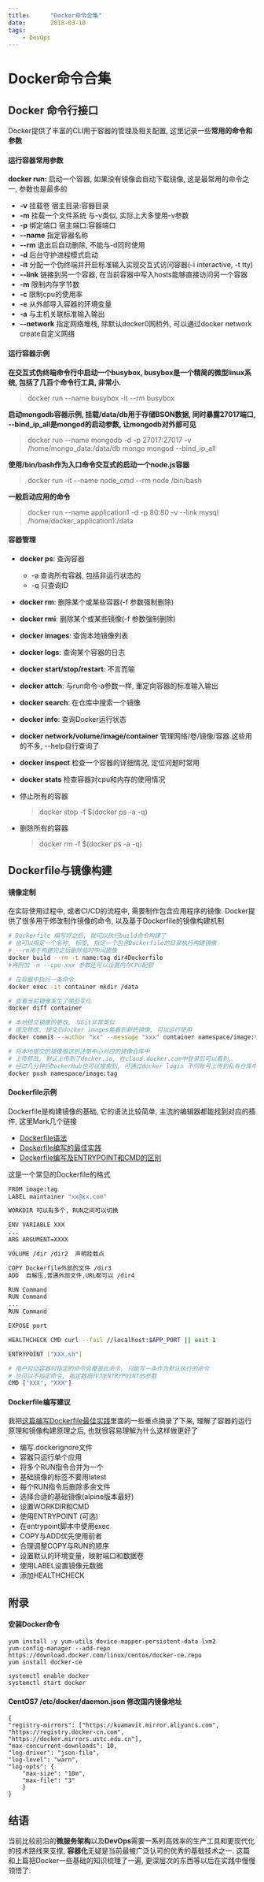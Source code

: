 ```yaml
---
title:      "Docker命令合集"
date:       2018-03-10
tags:
    - DevOps
---
```


# Docker命令合集

## Docker 命令行接口
Docker提供了丰富的CLI用于容器的管理及相关配置, 这里记录一些**常用的命令和参数**

#### 运行容器常用参数
**docker run:** 启动一个容器, 如果没有镜像会自动下载镜像, 这是最常用的命令之一, 参数也是最多的
- **-v** 挂载卷 宿主目录:容器目录
- **-m** 挂载一个文件系统 与-v类似, 实际上大多使用-v参数
- **-p** 绑定端口 宿主端口:容器端口
- **--name** 指定容器名称
- **--rm** 退出后自动删除, 不能与-d同时使用
- **-d** 后台守护进程模式启动
- **-it** 分配一个伪终端并开启标准输入实现交互式访问容器(-i interactive, -t tty)
- **--link** 链接到另一个容器, 在当前容器中写入hosts能够直接访问另一个容器
- **-m** 限制内存字节数
- **-c** 限制cpu的使用率
- **-e** 从外部导入容器的环境变量
- **-a** 与主机关联标准输入输出
- **--network** 指定网络堆栈, 除默认docker0网桥外, 可以通过docker network create自定义网络

#### 运行容器示例
**在交互式伪终端命令行中启动一个busybox, busybox是一个精简的微型linux系统, 包括了几百个命令行工具, 非常小.**
>docker run --name busybox -it --rm busybox

**启动mongodb容器示例, 挂载/data/db用于存储BSON数据, 同时暴露27017端口, --bind_ip_all是mongod的启动参数, 让mongodb对外部可见**
>docker run --name mongodb -d -p 27017:27017 -v /home/mongo_data:/data/db  mongo mongod --bind_ip_all

**使用/bin/bash作为入口命令交互式的启动一个node.js容器**
>docker run -it --name node_cmd --rm node /bin/bash

**一般启动应用的命令**
>docker run --name application1 -d -p 80:80 -v --link mysql /home/docker_application1:/data

#### 容器管理
- **docker ps**: 查询容器
    - -a 查询所有容器, 包括非运行状态的
    - -q 只查询ID
- **docker rm**: 删除某个或某些容器(-f 参数强制删除)
- **docker rmi**: 删除某个或某些镜像(-f 参数强制删除)
- **docker images**: 查询本地镜像列表
- **docker logs**: 查询某个容器的日志
- **docker start/stop/restart**: 不言而喻
- **docker attch**: 与run命令-a参数一样, 重定向容器的标准输入输出
- **docker search**: 在仓库中搜索一个镜像
- **docker info**: 查询Docker运行状态
- **docker network/volume/image/container** 管理网络/卷/镜像/容器.这些用的不多, --help自行查询了
- **docker inspect** 检查一个容器的详细情况, 定位问题时常用
- **docker stats** 检查容器对cpu和内存的使用情况

- 停止所有的容器
    >docker stop -f $(docker ps -a -q)

- 删除所有的容器
    >docker rm -f $(docker ps -a -q)

## Dockerfile与镜像构建

#### 镜像定制
在实际使用过程中, 或者CI/CD的流程中, 需要制作包含应用程序的镜像. Docker提供了很多用于修改制作镜像的命令, 以及基于Dockerfile的镜像构建机制
```bash
# Dockerfile 编写好之后, 就可以执行build命令构建了
# 也可以指定一个名称, 标签, 指定一个包含Dockerfile的目录执行构建镜像
# --rm用于构建完之后删除临时中间镜像
docker build --rm -t name:tag dir4Dockerfile 
#再附加 -m --cpu-xxx 参数还可以设置内存CPU配额

# 在容器中执行一条命令
docker exec -it container mkdir /data

# 查看当前镜像发生了哪些变化
docker diff container

# 本地提交镜像的更改, 与Git非常类似
# 提交修改, 提交后docker images能看到新的镜像, 可以运行使用
docker commit --author "xx" --message "xxx" container namespace/image:tag 

# 将本地提交的镜像推送到注册中心对应的镜像仓库中
# 上传修改, 默认上传到了docker.io, 在cloud.docker.com中登录后可以看到,
# 经过几分钟后DockerHub也可以搜索到, 可通过docker login 不同账号上传到私有仓库中
docker push namespace/image:tag
```

#### Dockerfile示例
Dockerfile是构建镜像的基础, 它的语法比较简单, 主流的编辑器都能找到对应的插件, 这里Mark几个链接
- [Dockerfile语法](//www.docker.org.cn/dockerppt/114.html)
- [Dockerfile编写的最佳实践](//www.jb51.net/article/115327.htm)
- [Dockerfile编写及ENTRYPOINT和CMD的区别](https://www.cnblogs.com/lienhua34/p/5170335.html)

这是一个常见的Dockerfile的格式
```bash
FROM image:tag
LABEL maintainer "xx@xx.com"

WORKDIR 可以有多个, RUN之间可以切换

ENV VARIABLE XXX
...
ARG ARGUMENT=XXXX

VOLUME /dir /dir2  声明挂载点

COPY Dockerfile外部的文件 /dir3
ADD  自解压,普通外部文件,URL都可以 /dir4

RUN Command
RUN Command
...
RUN Command

EXPOSE port

HEALTHCHECK CMD curl --fail //localhost:$APP_PORT || exit 1

ENTRYPOINT ["XXX.sh"]

# 用户启动容器时指定的命令会覆盖此命令, 只能写一条作为默认执行的命令
# 也可以不指定命令, 指定数据作为ENTRYPOINT的参数
CMD ["XXX", "XXX"] 
```

#### Dockerfile编写建议
我把[这篇编写Dockerfile最佳实践](//www.jb51.net/article/115327.htm)里面的一些重点摘录了下来, 理解了容器的运行原理和镜像构建原理之后, 也就很容易理解为什么这样做更好了
- 编写.dockerignore文件
- 容器只运行单个应用
- 将多个RUN指令合并为一个
- 基础镜像的标签不要用latest
- 每个RUN指令后删除多余文件
- 选择合适的基础镜像(alpine版本最好)
- 设置WORKDIR和CMD
- 使用ENTRYPOINT (可选)
- 在entrypoint脚本中使用exec
- COPY与ADD优先使用前者
- 合理调整COPY与RUN的顺序
- 设置默认的环境变量，映射端口和数据卷
- 使用LABEL设置镜像元数据
- 添加HEALTHCHECK

## 附录
#### 安装Docker命令
```
yum install -y yum-utils device-mapper-persistent-data lvm2
yum-config-manager --add-repo https://download.docker.com/linux/centos/docker-ce.repo
yum install docker-ce

systemctl enable docker
systemctl start docker
```

#### CentOS7 /etc/docker/daemon.json 修改国内镜像地址
```
{
"registry-mirrors": ["https://kuamavit.mirror.aliyuncs.com", "https://registry.docker-cn.com", "https://docker.mirrors.ustc.edu.cn"], 
"max-concurrent-downloads": 10,
"log-driver": "json-file",
"log-level": "warn",
"log-opts": {
    "max-size": "10m",
    "max-file": "3"
    }
}
```

## 结语
当前比较前沿的**微服务架构**以及**DevOps**需要一系列高效率的生产工具和更现代化的技术路线来支撑, **容器化**无疑是当前最被广泛认可的优秀的基础技术之一. 这篇和上篇把Docker一些基础的知识梳理了一遍, 更深层次的东西等以后在实践中慢慢领悟了.